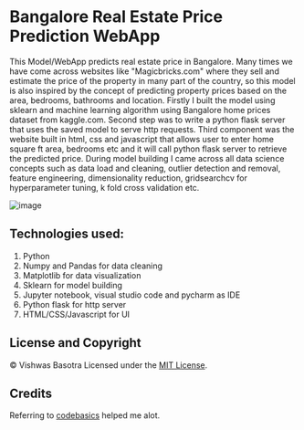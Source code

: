 # Bangalore Real Estate Price Prediction WebApp
This Model/WebApp predicts real estate price in Bangalore. Many times we have come across websites like "Magicbricks.com" where they sell and estimate the price of the property in many part of the country, so this model is also inspired by the concept of predicting property prices based on the area, bedrooms, bathrooms and location. Firstly I built the model using sklearn and machine learning algorithm using Bangalore home prices dataset from kaggle.com. Second step was to write a python flask server that uses the saved model to serve http requests. Third component was the website built in html, css and javascript that allows user to enter home square ft area, bedrooms etc and it will call python flask server to retrieve the predicted price. During model building I came across all data science concepts such as data load and cleaning, outlier detection and removal, feature engineering, dimensionality reduction, gridsearchcv for hyperparameter tuning, k fold cross validation etc.


![image](WebApp.png)
## Technologies used:
1. Python
2. Numpy and Pandas for data cleaning
3. Matplotlib for data visualization
4. Sklearn for model building
5. Jupyter notebook, visual studio code and pycharm as IDE
6. Python flask for http server
7. HTML/CSS/Javascript for UI

## License and Copyright
© Vishwas Basotra
Licensed under the [MIT License](LICENSE).

## Credits
Referring to [codebasics](https://github.com/codebasics/py/tree/master/DataScience/BangloreHomePrices) helped me alot.
